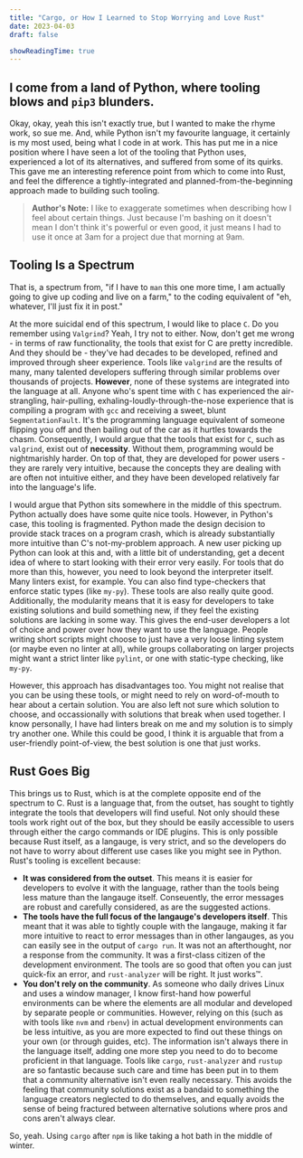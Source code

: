 ```yaml
---
title: "Cargo, or How I Learned to Stop Worrying and Love Rust"
date: 2023-04-03
draft: false

showReadingTime: true
---
```



## I come from a land of Python, where tooling blows and `pip3` blunders.
Okay, okay, yeah this isn't exactly true, but I wanted to make the rhyme work, so sue me. And, while Python isn't my favourite language, it certainly is my most used, being what I code in at work. This has put me in a nice position where I have seen a lot of the tooling that Python uses, experienced a lot of its alternatives, and suffered from some of its quirks. This gave me an interesting reference point from which to come into Rust, and feel the difference a tightly-integrated and planned-from-the-beginning approach made to building such tooling.

> **Author's Note:** I like to exaggerate sometimes when describing how I feel about certain things. Just because I'm bashing on it doesn't mean I don't think it's powerful or even good, it just means I had to use it once at 3am for a project due that morning at 9am.

## Tooling Is a Spectrum

That is, a spectrum from, "if I have to `man` this one more time, I am actually going to give up coding and live on a farm," to the coding equivalent of "eh, whatever, I'll just fix it in post."

At the more suicidal end of this spectrum, I would like to place `C`. Do you remember using `Valgrind`? Yeah, I try not to either. Now, don't get me wrong - in terms of raw functionality, the tools that exist for C are pretty incredible. And they should be - they've had decades to be developed, refined and improved through sheer experience. Tools like `valgrind` are the results of many, many talented developers suffering through similar problems over thousands of projects. **However**, none of these systems are integrated into the language at all. Anyone who's spent time with `C` has experienced the air-strangling, hair-pulling, exhaling-loudly-through-the-nose experience that is compiling a program with `gcc` and receiving a sweet, blunt `SegmentationFault`. It's the programming language equivalent of someone flipping you off and then bailing out of the car as it hurtles towards the chasm. Consequently, I would argue that the tools that exist for `C`, such as `valgrind`, exist out of **necessity**. Without them, programming would be nightmarishly harder. On top of that, they are developed for power users - they are rarely very intuitive, because the concepts they are dealing with are often not intuitive either, and they have been developed relatively far into the language's life.

I would argue that Python sits somewhere in the middle of this spectrum. Python actually does have some quite nice tools. However, in Python's case, this tooling is fragmented. Python made the design decision to provide stack traces on a program crash, which is already substantially more intuitive than C's not-my-problem approach. A new user picking up Python can look at this and, with a little bit of understanding, get a decent idea of where to start looking with their error very easily. For tools that do more than this, however, you need to look beyond the interpreter itself. Many linters exist, for example. You can also find type-checkers that enforce static types (like `my-py`). These tools are also really quite good. Additionally, the modularity means that it is easy for developers to take existing solutions and build something new, if they feel the existing solutions are lacking in some way. This gives the end-user developers a lot of choice and power over how they want to use the language. People writing short scripts might choose to just have a very loose linting system (or maybe even no linter at all), while groups collaborating on larger projects might want a strict linter like `pylint`, or one with static-type checking, like `my-py`.

However, this approach has disadvantages too. You might not realise that you can be using these tools, or might need to rely on word-of-mouth to hear about a certain solution. You are also left not sure which solution to choose, and occassionally with solutions that break when used together. I know personally, I have had linters break on me and my solution is to simply try another one. While this could be good, I think it is arguable that from a user-friendly point-of-view, the best solution is one that just works.

## Rust Goes Big

This brings us to Rust, which is at the complete opposite end of the spectrum to C. Rust is a language that, from the outset, has sought to tightly integrate the tools that developers will find useful. Not only should these tools work right out of the box, but they should be easily accessible to users through either the cargo commands or IDE plugins. This is only possible because Rust itself, as a langauge, is very strict, and so the developers do not have to worry about different use cases like you might see in Python. Rust's tooling is excellent because:
- **It was considered from the outset**. This means it is easier for developers to evolve it with the language, rather than the tools being less mature than the langauge itself. Conseuently, the error messages are robust and carefully considered, as are the suggested actions.
- **The tools have the full focus of the langauge's developers itself**. This meant that it was able to tightly couple with the langauge, making it far more intuitive to react to error messages than in other langauges, as you can easily see in the output of `cargo run`. It was not an afterthought, nor a response from the community. It was a first-class citizen of the development environment. The tools are so good that often you can just quick-fix an error, and `rust-analyzer` will be right. It just works™.
- **You don't rely on the community**. As someone who daily drives Linux and uses a window manager, I know first-hand how powerful environments can be where the elements are all modular and developed by separate people or communities. However, relying on this (such as with tools like `nvm` and `rbenv`) in actual development environments can be less intuitive, as you are more expected to find out these things on your own (or through guides, etc). The information isn't always there in the language itself, adding one more step you need to do to become proficient in that language. Tools like `cargo`, `rust-analyzer` and `rustup` are so fantastic because such care and time has been put in to them that a community alternative isn't even really necessary. This avoids the feeling that community solutions exist as a bandaid to something the language creators neglected to do themselves, and equally avoids the sense of being fractured between alternative solutions where pros and cons aren't always clear.

So, yeah. Using `cargo` after `npm` is like taking a hot bath in the middle of winter.
